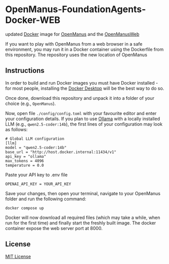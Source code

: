 # OpenManus-FoundationAgents-Docker-WEB

updated [Docker](https://www.docker.com/) image for [OpenManus](https://github.com/mannaandpoem/OpenManus) and the [OpenManusWeb](https://github.com/YunQiAI/OpenManusWeb)

If you want to play with OpenManus from a web browser in a safe environment, you may run it in a Docker container using the Dockerfile from this repository.
The repository uses the new location of OpenManus

## Instructions ##

In order to build and run Docker images you must have Docker installed - for most people, installing the [Docker Desktop](https://www.docker.com/products/docker-desktop/) will be the best way to do so.

Once done, download this repository and unpack it into a folder of your choice (e.g., `OpenManus`).

Now, open file `./config/config.toml` with your favourite editor and enter your configuration details. If you plan to use [Ollama](https://ollama.com/) with a locally installed LLM (e.g., `qwen2.5-coder:14b`), the first lines of your configuration may look as follows:

```
# Global LLM configuration
[llm]
model = "qwen2.5-coder:14b"
base_url = "http://host.docker.internal:11434/v1"
api_key = "ollama"
max_tokens = 4096
temperature = 0.0
```

Paste your API key to .env file

```
OPENAI_API_KEY = YOUR_API_KEY
```

Save your changes, then open your terminal, navigate to your OpenManus folder and run the following command:

```
docker compose up
```

Docker will now download all required files (which may take a while, when run for the first time) and finally start the freshly built image.
The docker container expose the web server port at 8000.

## License ##

[MIT License](LICENSE.md)
